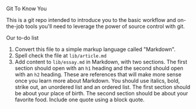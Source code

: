Git To Know You

This is a git repo intended to introduce you to the basic workflow and
on-the-job tools you'll need to leverage the power of source control with git.

Our to-do list

1. Convert this file to a simple markup language called "Markdown".
2. Spell check the file at `lib/article.md`
3. Add content to `lib/essay.md` in Markdown, with two sections. The first section should open with an `h1` heading and the second should open with an `h2` heading. These are references that will make more sense once you learn more about Markdown. You should use italics, bold, strike out, an unordered list and an ordered list. The first section should be about your place of birth. The second section should be about your favorite food. Include one quote using a block quote.  
